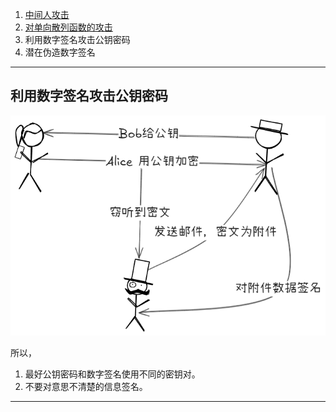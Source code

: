1. [中间人攻击](../图解密码技术%20第%205%20章/5.4%20RSA.md)
2. [对单向散列函数的攻击](../图解密码技术%20第%207%20章/7.1%20单向散列函数.md)
3. 利用数字签名攻击公钥密码
4. 潜在伪造数字签名


---
## 利用数字签名攻击公钥密码

![](../Attachment_box/Pasted%20image%2020250720135913.png)

所以，
1. 最好公钥密码和数字签名使用不同的密钥对。
2. 不要对意思不清楚的信息签名。

---
